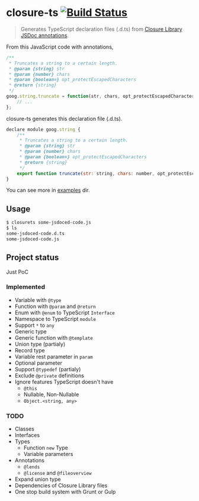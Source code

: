 closure-ts [![Build Status](https://travis-ci.org/teppeis/closure-ts.svg?branch=master)](https://travis-ci.org/teppeis/closure-ts)
====

> Generates TypeScript declaration files (.d.ts) from [Closure Library JSDoc annotations](https://developers.google.com/closure/compiler/docs/js-for-compiler).

From this JavaScript code with annotations,
```javascript
/**
 * Truncates a string to a certain length.
 * @param {string} str
 * @param {number} chars
 * @param {boolean=} opt_protectEscapedCharacters
 * @return {string}
 */
goog.string.truncate = function(str, chars, opt_protectEscapedCharacters) {
    // ...
};
```
closure-ts generates this declaration file (.d.ts).
```javascript
declare module goog.string {
    /**
     * Truncates a string to a certain length.
     * @param {string} str
     * @param {number} chars
     * @param {boolean=} opt_protectEscapedCharacters
     * @return {string}
     */
    export function truncate(str: string, chars: number, opt_protectEscapedCharacters?: boolean): string;
}
```

You can see more in [examples](https://github.com/teppeis/closure-ts/tree/master/examples) dir.

## Usage

```bash
$ closurets some-jsdoced-code.js
$ ls
some-jsdoced-code.d.ts
some-jsdoced-code.js
```

## Project status

Just PoC

### Implemented

* Variable with `@type`
* Function with `@param` and `@return`
* Enum with `@enum` to TypeScript `Interface`
* Namespace to TypeScript `module`
* Support `*` to `any`
* Generic type
* Generic function with `@template`
* Union type (partialy)
* Record type
* Variable rest parameter in `param`
* Optional parameter
* Support `@typedef` (partialy)
* Exclude `@private` definitions
* Ignore features TypeScript doesn't have
    * `@this`
    * Nullable, Non-Nullable
    * `Object.<string, any>`

### TODO

* Classes
* Interfaces
* Types
    * Function `new` Type
    * Variable parameters
* Annotations
    * `@lends`
    * `@license` and `@fileoverview`
* Expand union type
* Dependencies of Closure Library files
* One stop build system with Grunt or Gulp
